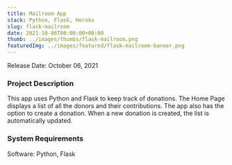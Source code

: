 ```yaml
---
title: Mailroom App
stack: Python, Flask, Heroku
slug: flask-mailroom
date: 2021-10-06T00:00:00+00:00
thumb: ../images/thumbs/flask-mailroom.png
featuredImg: ../images/featured/flask-mailroom-banner.png
---
```


Release Date: October 06, 2021

### Project Description

This app uses Python and Flask to keep track of donations. The Home Page displays a list of all the donors and their contributions. The app also has the option to create a donation. When a new donation is created, the list is automatically updated. 

### System Requirements

Software: Python, Flask
